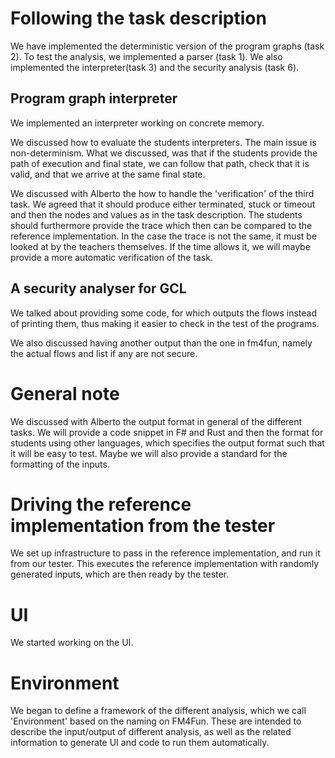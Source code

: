 # Following the task description
We have implemented the deterministic version of the program graphs (task 2). To test the analysis, we implemented a parser (task 1). We also implemented the interpreter(task 3) and the security analysis (task 6).

## Program graph interpreter

We implemented an interpreter working on concrete memory.

We discussed how to evaluate the students interpreters. The main issue is non-determinism. What we discussed, was that if the students provide the path of execution and final state, we can follow that path, check that it is valid, and that we arrive at the same final state.

We discussed with Alberto the how to handle the 'verification' of the third task. We agreed that it should produce either terminated, stuck or timeout and then the nodes and values as in the task description. The students should furthermore provide the trace which then can be compared to the reference implementation. In the case the trace is not the same, it must be looked at by the teachers themselves. If the time allows it, we will maybe provide a more automatic verification of the task.

## A security analyser for GCL
We talked about providing some code, for which outputs the flows instead of printing them, thus making it easier to check in the test of the programs.

We also discussed having another output than the one in fm4fun, namely the actual flows and list if any are not secure.

# General note
We discussed with Alberto the output format in general of the different tasks. We will provide a code snippet in F# and Rust and then the format for students using other languages, which specifies the output format such that it will be easy to test. Maybe we will also provide a standard for the formatting of the inputs.

# Driving the reference implementation from the tester
We set up infrastructure to pass in the reference implementation, and run it from our tester. This executes the reference implementation with randomly generated inputs, which are then ready by the tester.

# UI
We started working on the UI.

# Environment
We began to define a framework of the different analysis, which we call 'Environment' based on the naming on FM4Fun. These are intended to describe the input/output of different analysis, as well as the related information to generate UI and code to run them automatically.
